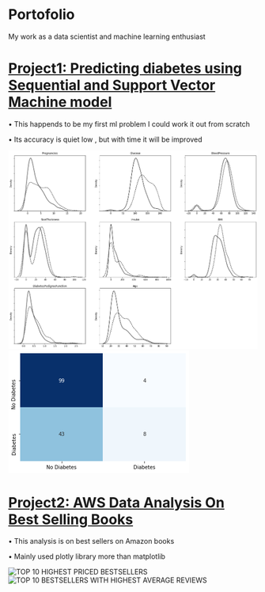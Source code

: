 # Portofolio
My work as a data scientist and machine learning enthusiast

# [Project1: Predicting diabetes using Sequential and Support Vector Machine model](https://github.com/oboo1156/diabetes_prediction_with_different_models/blob/main/diabetes_prediction_with%20different_models.ipynb)

• This happends to be my first ml problem I could work it out from scratch

• Its accuracy is quiet low , but with time it will be improved
 
 ![Relationship between diabetic and non-diabetic patients](https://github.com/oboo1156/Portofolio/blob/main/images/PROJ1.2.png)
 ![Heatmap of diabetic and non-diabetic patients](https://github.com/oboo1156/Portofolio/blob/main/images/PROJ1.png)
 
 
# [Project2: AWS Data Analysis On Best Selling Books ](https://github.com/oboo1156/AWS_data_analysis_on_top_50_selling_books/blob/new_work/AWS_data_analysis_on_top_50_selling_books.ipynb)

• This analysis is on best sellers on Amazon books

• Mainly used plotly library more than matplotlib
 
 ![TOP 10 HIGHEST PRICED BESTSELLERS](https://github.com/oboo1156/Portofolio/blob/main/images/newplot(1).png)
 ![TOP 10 BESTSELLERS WITH HIGHEST AVERAGE REVIEWS ](https://github.com/oboo1156/Portofolio/blob/main/images/newplot(1).png)


